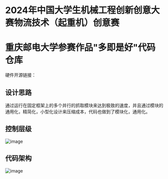 # 2024年中国大学生机械工程创新创意大赛物流技术（起重机）创意赛
# 重庆邮电大学参赛作品"多即是好"代码仓库
硬件开源链接：
## 设计思路
通过运行在固定框架上的多个并行的抓取模块来达到极致的速度，并且通过模块的通用化，精简化，小型化设计来压缩成本，代码也做到了模块化，通用化。
## 控制层级
![image](https://github.com/user-attachments/assets/78652727-fb97-488c-9aab-ff25033e6de5)
## 代码架构
![image](https://github.com/user-attachments/assets/650994c0-90d9-4dff-b0b5-e295c588f871)
